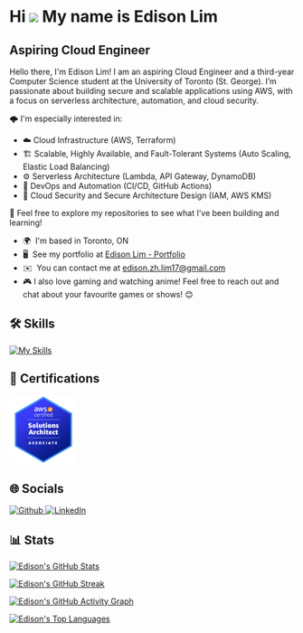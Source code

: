 Hi ![](https://user-images.githubusercontent.com/18350557/176309783-0785949b-9127-417c-8b55-ab5a4333674e.gif) My name is Edison Lim
===================================================================================================================================

Aspiring Cloud Engineer
-----------------------

Hello there, I'm Edison Lim! I am an aspiring Cloud Engineer and a third-year Computer Science student at the University of Toronto (St. George). I’m passionate about building secure and scalable applications using AWS, with a focus on serverless architecture, automation, and cloud security.

🌩️ I'm especially interested in:
* ☁️  Cloud Infrastructure (AWS, Terraform)
* 🏗️  Scalable, Highly Available, and Fault-Tolerant Systems (Auto Scaling, Elastic Load Balancing)
* ⚙️  Serverless Architecture (Lambda, API Gateway, DynamoDB)
* 🔄  DevOps and Automation (CI/CD, GitHub Actions)
* 🔐  Cloud Security and Secure Architecture Design (IAM, AWS KMS)

📁 Feel free to explore my repositories to see what I’ve been building and learning!

* 🌍  I'm based in Toronto, ON
* 🖥️  See my portfolio at [Edison Lim - Portfolio](http://edisonlim.ca)
* ✉️  You can contact me at [edison.zh.lim17@gmail.com](mailto:edison.zh.lim17@gmail.com)
* 🎮  I also love gaming and watching anime! Feel free to reach out and chat about your favourite games or shows! 😊

## 🛠️ Skills

[![My Skills](https://skillicons.dev/icons?i=aws,python,java,js,html,css,git,linux,terraform,postman,vscode,pycharm,idea&theme=dark)](https://skillicons.dev)

## 🏅 Certifications

<a href="https://www.credly.com/badges/c2cfdf6f-9990-4403-aaa8-be020b44b915" target="_blank" rel="noopener noreferrer">
  <img src="/aws-certified-solutions-architect-associate.png" height="120" alt="AWS Certified Solutions Architect – Associate"/>
</a>

## 🌐 Socials

<p align="left">
  <a href="https://www.github.com/EdisonLim17" target="_blank" rel="noopener noreferrer"> <picture> <source media="(prefers-color-scheme: dark)" srcset="https://raw.githubusercontent.com/danielcranney/readme-generator/main/public/icons/socials/github-dark.svg" /> <source media="(prefers-color-scheme: light)" srcset="https://raw.githubusercontent.com/danielcranney/readme-generator/main/public/icons/socials/github.svg" /> <img src="https://raw.githubusercontent.com/danielcranney/readme-generator/main/public/icons/socials/github.svg" width="32" height="32" alt="Github" title="Github" /> </picture> </a>
  <a href="https://www.linkedin.com/in/edisonzhlim" target="_blank" rel="noopener noreferrer"> <picture> <source media="(prefers-color-scheme: dark)" srcset="https://raw.githubusercontent.com/danielcranney/readme-generator/main/public/icons/socials/linkedin-dark.svg" /> <source media="(prefers-color-scheme: light)" srcset="https://raw.githubusercontent.com/danielcranney/readme-generator/main/public/icons/socials/linkedin.svg" /> <img src="https://raw.githubusercontent.com/danielcranney/readme-generator/main/public/icons/socials/linkedin.svg" width="32" height="32" alt="LinkedIn" title="LinkedIn" /> </picture> </a>
</p>

## 📊 Stats

[![Edison's GitHub Stats](https://github-readme-stats.vercel.app/api?username=EdisonLim17&show_icons=true&count_private=true&title_color=3382ed&text_color=ffffff&icon_color=6366f1&bg_color=171717&hide_border=true)](https://github.com/EdisonLim17)

[![Edison's GitHub Streak](https://github-readme-streak-stats.herokuapp.com/?user=EdisonLim17&stroke=ffffff&background=171717&ring=3382ed&fire=3382ed&currStreakNum=ffffff&currStreakLabel=3382ed&sideNums=ffffff&sideLabels=ffffff&dates=ffffff&hide_border=true)](https://github.com/EdisonLim17)

[![Edison's GitHub Activity Graph](https://github-readme-activity-graph.vercel.app/graph?username=EdisonLim17&bg_color=171717&color=ffffff&line=3382ed&point=6366f1&area=true&hide_border=true)](https://github.com/EdisonLim17)

[![Edison's Top Languages](https://github-readme-stats.vercel.app/api/top-langs/?username=EdisonLim17&langs_count=10&title_color=3382ed&text_color=ffffff&icon_color=6366f1&bg_color=171717&hide_border=true&locale=en&custom_title=Top%20Languages)](https://github.com/EdisonLim17)
